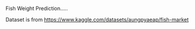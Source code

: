 Fish Weight Prediction.....

Dataset is from https://www.kaggle.com/datasets/aungpyaeap/fish-market
